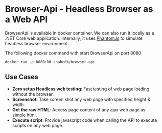 # Browser-Api - Headless Browser as a Web API

BrowserApi is available in docker container. We can also run it locally as a .NET Core web application. Internally, it uses [PhantomJs](https://phantomjs.org) to simulate headless browser environment.

The following docker command with start BrowserApi on port 8080
```
docker run -p 8080:80 shahedk/browser-api
```

## Use Cases

 - **Zero setup Headless web testing**: Fast testing of web page loading without the browser. 
 - **Screenshot**: Take screen shot any web page with specified height & width.
 - **Get the raw HTML**: Access page content of any ajax web page as simple html.
 - **Execute script**: Provide javascript code when calling the API to execute scripts on any web page.
